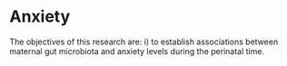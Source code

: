 # Anxiety

The objectives of this research are: i) to establish associations between maternal gut microbiota and anxiety levels during the perinatal time.
